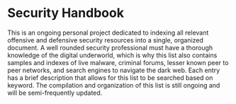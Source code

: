 # Security Handbook

This is an ongoing personal project dedicated to indexing all relevant offensive and defensive security resources into a single, organized document. A well rounded security professional must have a thorough knowledge of the digital underworld, which is why this list also contains samples and indexes of live malware, criminal forums, lesser known peer to peer networks, and search engines to navigate the dark web. Each entry has a brief description that allows for this list to be searched based on keyword. The compilation and organization of this list is still ongoing and will be semi-frequently updated.

